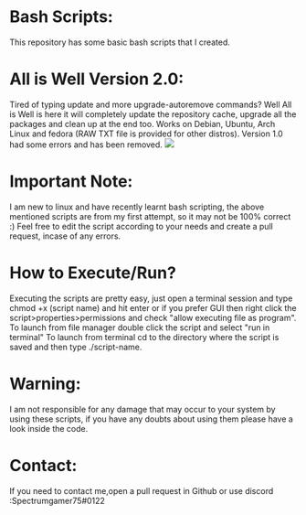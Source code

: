 # Bash Scripts:
This repository has some basic bash scripts that I created.

# All is Well Version 2.0:
Tired of typing update and more upgrade-autoremove commands? Well All is Well is here it will completely update the repository cache, upgrade all the packages and clean up at the end too. Works on Debian, Ubuntu, Arch Linux and fedora (RAW TXT file is provided for other distros). Version 1.0 had some errors and has been removed.
![](https://github.com/spectrumgamer75/Bash-Scripts/blob/master/ALL%20IS%20WELL%20(V2.0)/Banner.png)



# Important Note:
I am new to linux and have recently learnt bash scripting, the above mentioned scripts are from my first attempt, so it may not be 100% correct :)
Feel free to edit the script according to your needs and create a pull request, incase of any errors.

# How to Execute/Run?
Executing the scripts are pretty easy, just open a terminal session and type chmod +x (script name) and hit enter or if you prefer GUI then right click the script>properties>permissions and check "allow executing file as program". To launch from file manager double click the script and select "run in terminal"
To launch from terminal cd to the directory where the script is saved and then type ./script-name.

# Warning:
I am not responsible for any damage that may occur to your system by using these scripts, if you have any doubts about using them please have a look inside the code. 

# Contact:
If you need to contact me,open a pull request in Github or use discord :Spectrumgamer75#0122 
